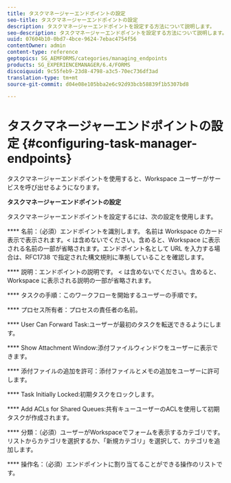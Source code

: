 ```yaml
---
title: タスクマネージャーエンドポイントの設定
seo-title: タスクマネージャーエンドポイントの設定
description: タスクマネージャーエンドポイントを設定する方法について説明します。
seo-description: タスクマネージャーエンドポイントを設定する方法について説明します。
uuid: 07604b10-0bd7-4bce-9624-7ebac4754f56
contentOwner: admin
content-type: reference
geptopics: SG_AEMFORMS/categories/managing_endpoints
products: SG_EXPERIENCEMANAGER/6.4/FORMS
discoiquuid: 9c55feb9-23d8-4798-a3c5-70ec736df3ad
translation-type: tm+mt
source-git-commit: d04e08e105bba2e6c92d93bcb58839f1b5307bd8

---
```



# タスクマネージャーエンドポイントの設定 {#configuring-task-manager-endpoints}

タスクマネージャーエンドポイントを使用すると、Workspace ユーザーがサービスを呼び出せるようになります。

**タスクマネージャーエンドポイントの設定**

タスクマネージャーエンドポイントを設定するには、次の設定を使用します。

**** 名前：（必須）エンドポイントを識別します。 名前は Workspace のカード表示で表示されます。&lt; は含めないでください。含めると、Workspace に表示される名前の一部が省略されます。エンドポイント名として URL を入力する場合は、RFC1738 で指定された構文規則に準拠していることを確認します。

**** 説明：エンドポイントの説明です。 &lt; は含めないでください。含めると、Workspace に表示される説明の一部が省略されます。

**** タスクの手順：このワークフローを開始するユーザーの手順です。

**** プロセス所有者：プロセスの責任者の名前。

**** User Can Forward Task:ユーザーが最初のタスクを転送できるようにします。

**** Show Attachment Window:添付ファイルウィンドウをユーザーに表示できます。

**** 添付ファイルの追加を許可：添付ファイルとメモの追加をユーザーに許可します。

**** Task Initially Locked:初期タスクをロックします。

**** Add ACLs for Shared Queues:共有キューユーザーのACLを使用して初期タスクが作成されます。

**** 分類：（必須）ユーザーがWorkspaceでフォームを表示するカテゴリです。 リストからカテゴリを選択するか、「新規カテゴリ」を選択して、カテゴリを追加します。

**** 操作名：（必須）エンドポイントに割り当てることができる操作のリストです。
